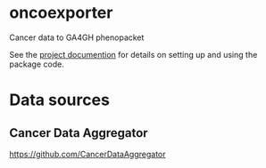 # oncoexporter
Cancer data to GA4GH phenopacket

See the [project documention](https://monarch-initiative.github.io/oncoexporter) for details on 
setting up and using the package code.


# Data sources
## Cancer Data Aggregator
https://github.com/CancerDataAggregator